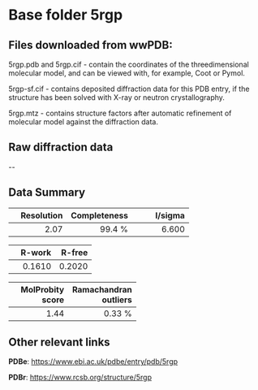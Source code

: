 # Base folder 5rgp

## Files downloaded from wwPDB:

5rgp.pdb and 5rgp.cif - contain the coordinates of the threedimensional molecular model, and can be viewed with, for example, Coot or Pymol.

5rgp-sf.cif - contains deposited diffraction data for this PDB entry, if the structure has been solved with X-ray or neutron crystallography.

5rgp.mtz - contains structure factors after automatic refinement of molecular model against the diffraction data.

## Raw diffraction data

--<br> 

## Data Summary
|   | Resolution | Completeness| I/sigma |
|---|-------------:|----------------:|--------------:|
|   |2.07|99.4  %|<img width=50/>6.600|

|   | **R-work**| **R-free**   
|---|-------------:|----------------:|           
||0.1610|0.2020|

|   |**MolProbity<br>score**| **Ramachandran<br>outliers** 
|---|-------------:|----------------:|
||1.44|0.33 %|

## Other relevant links 
**PDBe**:  https://www.ebi.ac.uk/pdbe/entry/pdb/5rgp
 
**PDBr**: https://www.rcsb.org/structure/5rgp 

